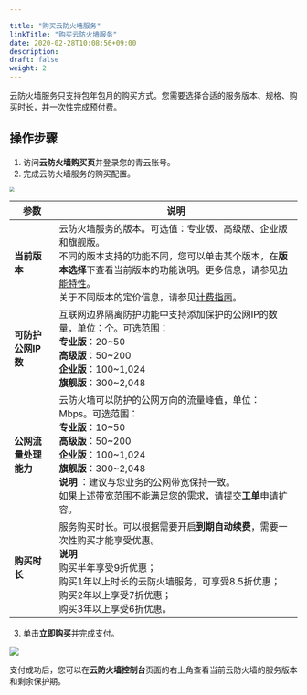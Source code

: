 ```yaml
---

title: "购买云防火墙服务"
linkTitle: "购买云防火墙服务"
date: 2020-02-28T10:08:56+09:00
description:
draft: false
weight: 2
---
```


云防火墙服务只支持包年包月的购买方式。您需要选择合适的服务版本、规格、购买时长，并一次性完成预付费。

## 操作步骤

1. 访问**云防火墙购买页**并登录您的青云账号。
2. 完成云防火墙服务的购买配置。

<img src="../_images/bought.png" style="zoom:50%;" />

| 参数                 | 说明                                                         |
| -------------------- | ------------------------------------------------------------ |
| **当前版本**         | 云防火墙服务的版本。可选值：专业版、高级版、企业版和旗舰版。<br />不同的版本支持的功能不同，您可以单击某个版本，在**版本选择**下查看当前版本的功能说明。更多信息，请参见[功能特性](../../intro/function)。<br />关于不同版本的定价信息，请参见[计费指南](../../billing/price)。 |
| **可防护公网IP数**   | 互联网边界隔离防护功能中支持添加保护的公网IP的数量，单位：个。可选范围：<br />**专业版**：20~50<br />**高级版**：50~200 <br />**企业版**：100~1,024<br />**旗舰版**：300~2,048 |
| **公网流量处理能力** | 云防火墙可以防护的公网方向的流量峰值，单位：Mbps。可选范围：  <br />**专业版**：10~50<br />**高级版**：50~200 <br />**企业版**：100~1,024<br />**旗舰版**：300~2,048<br />**说明** ：建议与您业务的公网带宽保持一致。<br />如果上述带宽范围不能满足您的需求，请提交**工单**申请扩容。 |
| **购买时长**         | 服务购买时长。可以根据需要开启**到期自动续费**，需要一次性购买才能享受优惠。<br />**说明** <br />购买半年享受9折优惠；<br />购买1年以上时长的云防火墙服务，可享受8.5折优惠；<br />        购买2年以上享受7折优惠；<br />        购买3年以上享受6折优惠。 |

3. 单击**立即购买**并完成支付。

![](../_images/fee.png)

   支付成功后，您可以在**云防火墙控制台**页面的右上角查看当前云防火墙的服务版本和剩余保护期。

